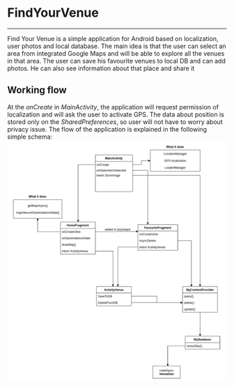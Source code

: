 # FindYourVenue
---
Find Your Venue is a simple application for Android based on localization,
user photos and local database. The main idea is that the user can select an
area from integrated Google Maps and will be able to explore all the venues
in that area. The user can save his favourite venues to local DB and can
add photos. He can also see information about that place and share it

## Working flow

At the *onCreate* in *MainActivity*, the application will request permission of
localization and will ask the user to activate GPS. The data about position
is stored only on the *SharedPreferences*, so user will not have to worry
about privacy issue. The flow of the application is explained in the following
simple schema:
![alt text](http://github.com/matteodefra/findyourvenue/blob/assets/schema.png)
